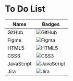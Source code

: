 # To Do List

Name  | Badges |
------------- | ------------- 
GitHub  | ![GitHub](https://img.shields.io/badge/GitHub-100000?style=for-the-badge&logo=github&logoColor=white) 
Figma | ![Figma](https://img.shields.io/badge/figma-%23F24E1E.svg?style=for-the-badge&logo=figma&logoColor=white)
HTML5  | ![HTML5](https://img.shields.io/badge/HTML5-E34F26?style=for-the-badge&logo=html5&logoColor=white) 
CSS3  | ![CSS3](https://img.shields.io/badge/CSS3-1572B6?style=for-the-badge&logo=css3&logoColor=white)
JavaScript  | ![JavaScript](https://img.shields.io/badge/javascript-%23323330.svg?style=for-the-badge&logo=javascript&logoColor=%23F7DF1E)
Jira  | ![Jira](https://img.shields.io/badge/jira-%230A0FFF.svg?style=for-the-badge&logo=jira&logoColor=white)
